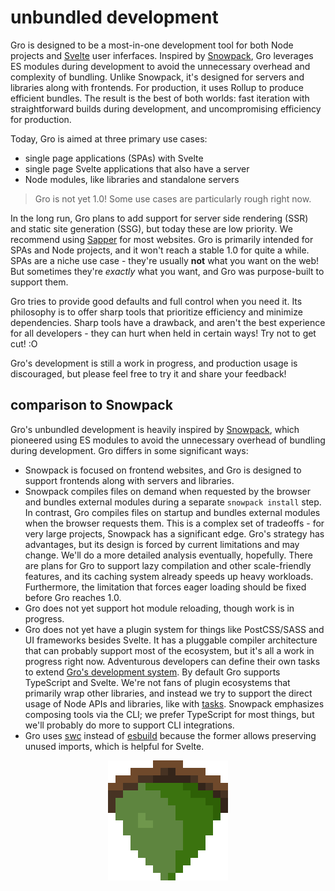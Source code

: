 # unbundled development

Gro is designed to be a most-in-one development tool for both Node projects and
[Svelte](https://github.com/sveltejs/svelte) user inferfaces.
Inspired by [Snowpack](https://github.com/pikapkg/snowpack),
Gro leverages ES modules during development
to avoid the unnecessary overhead and complexity of bundling.
Unlike Snowpack, it's designed for servers and libraries along with frontends.
For production, it uses Rollup to produce efficient bundles.
The result is the best of both worlds:
fast iteration with straightforward builds during development,
and uncompromising efficiency for production.

Today, Gro is aimed at three primary use cases:

- single page applications (SPAs) with Svelte
- single page Svelte applications that also have a server
- Node modules, like libraries and standalone servers

> Gro is not yet 1.0! Some use cases are particularly rough right now.

In the long run, Gro plans to add support for
server side rendering (SSR) and static site generation (SSG),
but today these are low priority.
We recommend using [Sapper](https://github.com/sveltejs/sapper) for most websites.
Gro is primarily intended for SPAs and Node projects,
and it won't reach a stable 1.0 for quite a while.
SPAs are a niche use case - they're usually **not** what you want on the web!
But sometimes they're _exactly_ what you want, and Gro was purpose-built to support them.

Gro tries to provide good defaults and full control when you need it.
Its philosophy is to offer sharp tools
that prioritize efficiency and minimize dependencies.
Sharp tools have a drawback, and aren't the best experience for all developers -
they can hurt when held in certain ways! Try not to get cut! :O

Gro's development is still a work in progress, and production usage is discouraged,
but please feel free to try it and share your feedback!

## comparison to Snowpack

Gro's unbundled development is heavily inspired by [Snowpack](https://github.com/pikapkg/snowpack),
which pioneered using ES modules to avoid the unnecessary overhead of bundling during development.
Gro differs in some significant ways:

- Snowpack is focused on frontend websites,
  and Gro is designed to support frontends along with servers and libraries.
- Snowpack compiles files on demand when requested by the browser
  and bundles external modules during a separate `snowpack install` step.
  In contrast, Gro compiles files on startup
  and bundles external modules when the browser requests them.
  This is a complex set of tradeoffs - for very large projects, Snowpack has a significant edge.
  Gro's strategy has advantages, but its design is forced by current limitations and may change.
  We'll do a more detailed analysis eventually, hopefully.
  There are plans for Gro to support lazy compilation and other scale-friendly features,
  and its caching system already speeds up heavy workloads.
  Furthermore, the limitation that forces eager loading should be fixed before Gro reaches 1.0.
- Gro does not yet support hot module reloading, though work is in progress.
- Gro does not yet have a plugin system
  for things like PostCSS/SASS and UI frameworks besides Svelte.
  It has a pluggable compiler architecture that can probably support most of the ecosystem,
  but it's all a work in progress right now.
  Adventurous developers can define their own tasks
  to extend [Gro's development system](/src/dev.task.ts).
  By default Gro supports TypeScript and Svelte.
  We're not fans of plugin ecosystems that primarily wrap other libraries,
  and instead we try to support the direct usage of Node APIs and libraries,
  like with [tasks](/src/task).
  Snowpack emphasizes composing tools via the CLI; we prefer TypeScript for most things,
  but we'll probably do more to support CLI integrations.
- Gro uses [swc](https://github.com/swc-project/swc)
  instead of [esbuild](https://github.com/evanw/esbuild)
  because the former allows preserving unused imports, which is helpful for Svelte.

<p align="center">
  <a href="https://github.com/feltcoop/gro">
    <img src="/src/frontend/favicon.png" width="192" height="192">
  </a>
</p>
